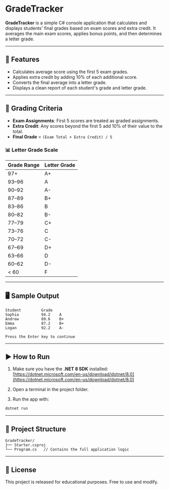 # GradeTracker 

**GradeTracker** is a simple C# console application that calculates and displays students' final grades based on exam scores and extra credit. It averages the main exam scores, applies bonus points, and then determines a letter grade.

---

## 📌 Features

- Calculates average score using the first 5 exam grades.
- Applies extra credit by adding 10% of each additional score.
- Converts the final average into a letter grade.
- Displays a clean report of each student's grade and letter grade.

---

## 🧮 Grading Criteria

- **Exam Assignments**: First 5 scores are treated as graded assignments.
- **Extra Credit**: Any scores beyond the first 5 add 10% of their value to the total.
- **Final Grade** = `(Exam Total + Extra Credit) / 5`

### 📊 Letter Grade Scale

| Grade Range | Letter Grade |
|-------------|--------------|
| 97+         | A+           |
| 93–96       | A            |
| 90–92       | A-           |
| 87–89       | B+           |
| 83–86       | B            |
| 80–82       | B-           |
| 77–79       | C+           |
| 73–76       | C            |
| 70–72       | C-           |
| 67–69       | D+           |
| 63–66       | D            |
| 60–62       | D-           |
| < 60        | F            |

---

## 🖥 Sample Output

```
Student         Grade
Sophia          94.2    A
Andrew          89.6    B+
Emma            87.2    B+
Logan           92.2    A-

Press the Enter key to continue
```

---

## ▶️ How to Run

1. Make sure you have the **.NET 8 SDK** installed:  
   [https://dotnet.microsoft.com/en-us/download/dotnet/8.0](https://dotnet.microsoft.com/en-us/download/dotnet/8.0)

2. Open a terminal in the project folder.

3. Run the app with:

```bash
dotnet run
```

---

## 📂 Project Structure

```
GradeTracker/
├── Starter.csproj
└── Program.cs   // Contains the full application logic
```

---

## 📘 License

This project is released for educational purposes. Free to use and modify.
